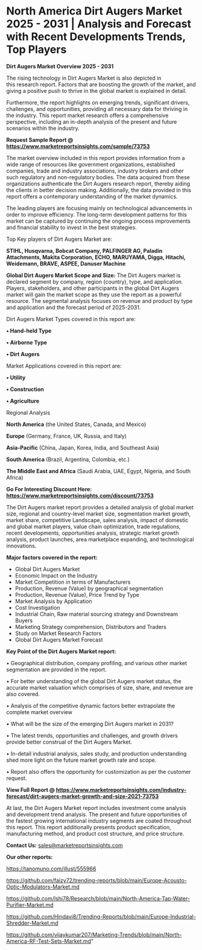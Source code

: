 # North America Dirt Augers Market 2025 - 2031 | Analysis and Forecast with Recent Developments Trends, Top Players

<Strong> Dirt Augers Market Overview 2025 - 2031</strong>

The rising technology in Dirt Augers Market is also depicted in this research report. Factors that are boosting the growth of the market, and giving a positive push to thrive in the global market is explained in detail.

Furthermore, the report highlights on emerging trends, significant drivers, challenges, and opportunities, providing all necessary data for thriving in the industry. This report market research offers a comprehensive perspective, including an in-depth analysis of the present and future scenarios within the industry.

<strong>Request Sample Report @ <a href=https://www.marketreportsinsights.com/sample/73753>https://www.marketreportsinsights.com/sample/73753</a></strong>

The market overview included in this report provides information from a wide range of resources like government organizations, established companies, trade and industry associations, industry brokers and other such regulatory and non-regulatory bodies. The data acquired from these organizations authenticate the Dirt Augers research report, thereby aiding the clients in better decision making. Additionally, the data provided in this report offers a contemporary understanding of the market dynamics.

The leading players are focusing mainly on technological advancements in order to improve efficiency. The long-term development patterns for this market can be captured by continuing the ongoing process improvements and financial stability to invest in the best strategies.

Top Key players of Dirt Augers Market are:

<strong>STIHL, Husqvarna, Bobcat Company, PALFINGER AG, Paladin Attachments, Makita Corporation, ECHO, MARUYAMA, Digga, Hitachi, Weidemann, BRAVE, ASPEE, Danuser Machine</strong>

<strong><b>Global Dirt Augers Market Scope and Size:</b></strong>
The Dirt Augers market is declared segment by company, region (country), type, and application. Players, stakeholders, and other participants in the global Dirt Augers market will gain the market scope as they use the report as a powerful resource. The segmental analysis focuses on revenue and product by type and application and the forecast period of 2025-2031.

Dirt Augers Market Types covered in this report are:

<strong>• Hand-held Type

• Airborne Type

• Dirt Augers</strong>

Market Applications covered in this report are:

<strong>• Utility

• Construction

• Agriculture</strong> 

Regional Analysis

<strong>North America</strong> (the United States, Canada, and Mexico)

<strong>Europe</strong> (Germany, France, UK, Russia, and Italy)

<strong>Asia-Pacific</strong> (China, Japan, Korea, India, and Southeast Asia)

<strong>South America</strong> (Brazil, Argentina, Colombia, etc.)

<strong>The Middle East and Africa</strong> (Saudi Arabia, UAE, Egypt, Nigeria, and South Africa)

<strong>Go For Interesting Discount Here: <a href=https://www.marketreportsinsights.com/discount/73753>https://www.marketreportsinsights.com/discount/73753</a></strong>

The Dirt Augers market report provides a detailed analysis of global market size, regional and country-level market size, segmentation market growth, market share, competitive Landscape, sales analysis, impact of domestic and global market players, value chain optimization, trade regulations, recent developments, opportunities analysis, strategic market growth analysis, product launches, area marketplace expanding, and technological innovations.

<strong><b>Major factors covered in the report:</b></strong>
<ul>
  <li>Global Dirt Augers Market </li>
  <li>Economic Impact on the Industry</li>
  <li>Market Competition in terms of Manufacturers</li>
  <li>Production, Revenue (Value) by geographical segmentation</li>
  <li>Production, Revenue (Value), Price Trend by Type</li>
  <li>Market Analysis by Application</li>
  <li>Cost Investigation</li>
  <li>Industrial Chain, Raw material sourcing strategy and Downstream Buyers</li>
  <li>Marketing Strategy comprehension, Distributors and Traders</li>
  <li>Study on Market Research Factors</li>
  <li>Global Dirt Augers Market Forecast</li>
</ul>

<strong><b>Key Point of the Dirt Augers Market report:</b></strong>

• Geographical distribution, company profiling, and various other market segmentation are provided in the report.

• For better understanding of the global Dirt Augers market status, the accurate market valuation which comprises of size, share, and revenue are also covered.

• Analysis of the competitive dynamic factors better extrapolate the complete market overview

• What will be the size of the emerging Dirt Augers market in 2031?

• The latest trends, opportunities and challenges, and growth drivers provide better construal of the Dirt Augers Market.

• In-detail industrial analysis, sales study, and production understanding shed more light on the future market growth rate and scope.

• Report also offers the opportunity for customization as per the customer request.

<strong><b>View Full Report @ <a href=https://www.marketreportsinsights.com/industry-forecast/dirt-augers-market-growth-and-size-2021-73753>https://www.marketreportsinsights.com/industry-forecast/dirt-augers-market-growth-and-size-2021-73753</a></b></strong>


At last, the Dirt Augers Market report includes investment come analysis and development trend analysis. The present and future opportunities of the fastest growing international industry segments are coated throughout this report. This report additionally presents product specification, manufacturing method, and product cost structure, and price structure.

<strong>Contact Us:</strong>
sales@marketreportsinsights.com

<strong>Our other reports:</strong>

<a href=https://tanomuno.com/illust/555966>https://tanomuno.com/illust/555966</a>

<a href=https://github.com/faizy72/trending-reports/blob/main/Europe-Acousto-Optic-Modulators-Market.md>https://github.com/faizy72/trending-reports/blob/main/Europe-Acousto-Optic-Modulators-Market.md</a>

<a href=https://github.com/Ishi78/Research/blob/main/North-America-Tap-Water-Purifier-Market.md>https://github.com/Ishi78/Research/blob/main/North-America-Tap-Water-Purifier-Market.md</a>

<a href=https://github.com/Hindavi8/Trending-Reports/blob/main/Europe-Industrial-Shredder-Market.md>https://github.com/Hindavi8/Trending-Reports/blob/main/Europe-Industrial-Shredder-Market.md</a>

<a href=https://github.com/vijaykumar207/Marketing-Trends/blob/main/North-America-RF-Test-Sets-Market.md>https://github.com/vijaykumar207/Marketing-Trends/blob/main/North-America-RF-Test-Sets-Market.md</a>"
